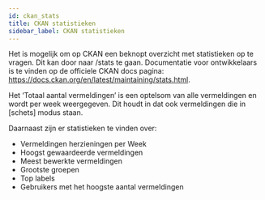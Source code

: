 ```yaml
---
id: ckan_stats
title: CKAN statistieken 
sidebar_label: CKAN statistieken
---
```


Het is mogelijk om op CKAN een beknopt overzicht met statistieken op te vragen. Dit kan door naar /stats te gaan. Documentatie voor ontwikkelaars is te vinden op de officiele CKAN docs pagina: https://docs.ckan.org/en/latest/maintaining/stats.html.

Het ‘Totaal aantal vermeldingen’ is een optelsom van alle vermeldingen en wordt per week weergegeven. Dit houdt in dat ook vermeldingen die in [schets] modus staan.

Daarnaast zijn er statistieken te vinden over:

* Vermeldingen herzieningen per Week
* Hoogst gewaardeerde vermeldingen
* Meest bewerkte vermeldingen
* Grootste groepen
* Top labels
* Gebruikers met het hoogste aantal vermeldingen
